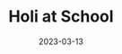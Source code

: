 ---
date: 2023-03-13
title: Holi at School
description: A placeholder for the “Holi at School” photo album
album: https://narayanan.co/holi-at-school/
thumbnail: https://narayanan.co/content/images/2023/03/IMG_0234.jpeg
thumbnail_orientation: portrait
---